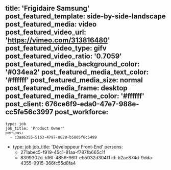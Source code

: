 title: 'Frigidaire Samsung'
post_featured_template: side-by-side-landscape
post_featured_media: video
post_featured_video_url: 'https://vimeo.com/313816480'
post_featured_video_type: gifv
post_featured_video_ratio: '0.7059'
post_featured_media_background_color: '#034ea2'
post_featured_media_text_color: '#ffffff'
post_featured_media_size: normal
post_featured_media_frame: desktop
post_featured_media_frame_color: '#ffffff'
post_client: 676ce6f9-eda0-47e7-988e-cc5fe56c3997
post_workforce:
  -
    type: job
    job_title: 'Product Owner'
    persons:
      - c3aa6355-51b3-4797-8828-b5805f6c5499
  -
    type: job
    job_title: 'Développeur Front-End'
    persons:
      - 271abec5-f919-45c1-81aa-f787fb665c1f
      - 8399302d-b16f-4856-96ff-eb5032d304f1
id: b2ae874d-9dda-4355-9915-366fc55d8fa4
